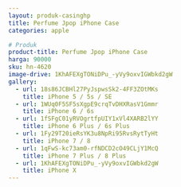 ```yaml
---
layout: produk-casinghp
title: Perfume Jpop iPhone Case
categories: apple

# Produk
product-title: Perfume Jpop iPhone Case
harga: 90000
sku: hn-4620
image-drive: 1KhAFEXgTONiDPu_-yVy9oxvIGWbkd2gW
gallery:
  - url: 18s86JCBHl27PyJspwsSk2-4FF3ZOtMKs
    title: iPhone 5 / 5s / SE
  - url: 1WUq0F5SF5sXgpE9crqTvDHXRasV1Gmmr
    title: iPhone 6 / 6s
  - url: 1fSFgC01yRVOgrtfpUIY1xVl4XARB2lYY
    title: iPhone 6 Plus / 6s Plus
  - url: 1Fy29T20ieRsYK3u8NpRi95RvsRytTyHt
    title: iPhone 7 / 8
  - url: 1qFwS-kc73am0-rfNDCD2cO49CLjY1McQ
    title: iPhone 7 Plus / 8 Plus
  - url: 1KhAFEXgTONiDPu_-yVy9oxvIGWbkd2gW
    title: iPhone X
---
```

